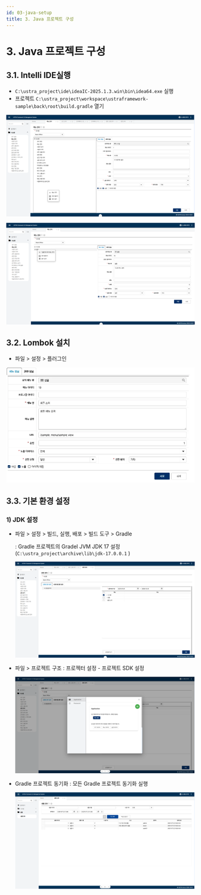 ```yaml
---
id: 03-java-setup
title: 3. Java 프로젝트 구성
---
```


# **3. Java 프로젝트 구성**

## **3.1. Intelli IDE실행**

- `C:\ustra_project\ide\ideaIC-2025.1.3.win\bin\idea64.exe`  실행
- 프로젝트 `C:\ustra_project\workspace\ustraframework-sample\back\root\build.gradle` 열기

![image.png](/img/guide/image.png)

![image.png](/img/guide/image1.png)

## 3.2. Lombok 설치

- 파일 > 설정 > 플러그인

![image.png](/img/guide/image2.png)

## **3.3. 기본 환경 설정**

### 1)  JDK 설정

- 파일 > 설정 > 빌드, 실행, 배포 > 빌드 도구 > Gradle

  : Gradle 프로젝트의 Gradel JVM JDK 17 설정 (`C:\ustra_project\archive\lib\jdk-17.0.0.1` )

  ![image.png](/img/guide/image3.png)

- 파일 > 프로젝트 구조 : 프로젝터 설정 - 프로젝트 SDK 설정

  ![image.png](/img/guide/image4.png)

- Gradle 프로젝트 동기화 : 모든 Gradle 프로젝트 동기화 실행

  ![image.png](/img/guide/image5.png)